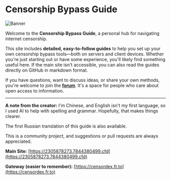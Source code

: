 # Censorship Bypass Guide

![Banner](https://files.catbox.moe/1mcjvr.png)

Welcome to the **Censorship Bypass Guide**, a personal hub for navigating internet censorship.

This site includes **detailed, easy-to-follow guides** to help you set up your own censorship bypass tools—both on servers and client devices. Whether you're just starting out or have some experience, you'll likely find something useful here. If the main site isn't accessible, you can also read the guides directly on GitHub in markdown format.

If you have questions, want to discuss ideas, or share your own methods, you're welcome to join the **[forum](https://forum.7844380499.cfd)**. It's a space for people who care about open access to information.

---

**A note from the creator:**
I'm Chinese, and English isn't my first language, so I used AI to help with spelling and grammar. Hopefully, that makes things clearer.

The first Russian translation of this guide is also available.

This is a community project, and suggestions or pull requests are always appreciated.

**Main Site:** [https://2305878273.7844380499.cfd](https://2305878273.7844380499.cfd)

**Gateway (easier to remember):** [https://censordex.fr.to](https://censordex.fr.to)
